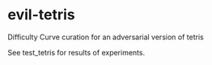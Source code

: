# evil-tetris
Difficulty Curve curation for an adversarial version of tetris

See test_tetris for results of experiments.
